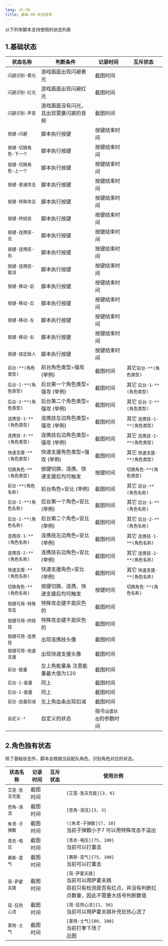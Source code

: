 ```yaml
---
lang: zh-CN
title: 基础-90-状态枚举
---
```


以下列举脚本支持使用的状态列表

## 1.基础状态

|状态名称|判断条件|记录时间|互斥状态|
|---|---|---|---|
|`闪避识别-黄光`|游戏画面出现闪避黄光|截图时间||
|`闪避识别-红光`|游戏画面出现闪避红光|截图时间||
|`闪避识别-声音`|游戏画面没有闪光，且出现需要闪避的音频|截图时间||
|`按键-闪避`|脚本执行按键|按键结束时间||
|`按键-切换角色-下一个`|脚本执行按键|按键结束时间||
|`按键-切换角色-上一个`|脚本执行按键|按键结束时间||
|`按键-普通攻击`|脚本执行按键|按键结束时间||
|`按键-特殊攻击`|脚本执行按键|按键结束时间||
|`按键-终结技`|脚本执行按键|按键结束时间||
|`按键-连携技-左`|脚本执行按键|按键结束时间||
|`按键-连携技-右`|脚本执行按键|按键结束时间||
|`按键-连携技-取消`|脚本执行按键|按键结束时间||
|`按键-移动-前`|脚本执行按键|按键结束时间|
|`按键-移动-后`|脚本执行按键|按键结束时间|
|`按键-移动-左`|脚本执行按键|按键结束时间|
|`按键-移动-右`|脚本执行按键|按键结束时间|
|`按键-锁定敌人`|脚本执行按键|按键结束时间|
|`前台-**(角色类型)`|前台角色类型=强攻 (举例)|截图时间|其它`前台-**(角色类型)`|
|`后台-1-**(角色类型)`|后台第一个角色类型=强攻 (举例)|截图时间|其它 `后台-1-**(角色类型)`|
|`后台-2-**(角色类型)`|后台第二个角色类型=强攻 (举例)|截图时间|其它 `后台-2-**(角色类型)`|
|`连携技-1-**(角色类型)`|连携技左边角色类型=强攻 (举例)|截图时间|其它 `连携技-1-**(角色类型)`|
|`连携技-2-**(角色类型)`|连携技右边角色类型=强攻 (举例)|截图时间|其它 `连携技-2-**(角色类型)`|
|`快速支援-**(角色类型)`|快速支援角色类型=强攻 (举例)|截图时间|其它 `快速支援-**(角色类型)`|
|`切换角色-**(角色类型)`|按键切换、连携、快速支援后均可触发|按键时间|`切换角色-**(角色类型)`|
|`前台-**(角色名称)`|前台角色=安比 (举例)|截图时间|其它 `前台-**(角色名称)`|
|`后台-1-**(角色名称)`|后台第一个角色=安比 (举例)|截图时间|其它 `后台-1-**(角色名称)`|
|`后台-2-**(角色名称)`|后台第二个角色=安比 (举例)|截图时间|其它 `后台-2-**(角色名称)`|
|`连携技-1-**(角色名称)`|连携技左边角色=安比 (举例)|截图时间|其它 `连携技-1-**(角色名称)`|
|`连携技-2-**(角色名称)`|连携技右边角色=安比 (举例)|截图时间|其它 `连携技-2-**(角色名称)`|
|`快速支援-**(角色名称)`|快速支援角色=安比 (举例)|截图时间|其它 `快速支援-**(角色名称)`|
|`切换角色-**(角色名称)`|按键切换、连携、快速支援后均可触发|按键时间|`切换角色-**(角色名称)`|
|`按键可用-特殊攻击`|特殊攻击键不是灰色的|截图时间||
|`按键可用-终结技`|特殊攻击键不是灰色的|截图时间||
|`按键可用-连携技`|出现连携技头像|截图时间||
|`按键可用-快速支援`|出现快速支援头像|截图时间||
|`前台-能量`|左上角能量条 注意能量最大值为120|截图时间||
|`后台-1-能量`|同上|截图时间||
|`后台-2-能量`|同上|截图时间||
|`前台-血量扣减`|左上角血条出现扣减|截图时间||
|`自定义-*`|自定义的状态|指令`设置状态`的参数时间||


## 2.角色独有状态

除了基础状态外，脚本会根据当前配队角色，识别角色对应的状态。

|状态名称|记录时间|互斥状态|使用示例|
|---|---|---|---|
|`艾莲-急冻充能`|截图时间| | `[艾莲-急冻充能]{3, 6}` |
|`苍角-涡流`|截图时间| | `[苍角-涡流]{3, 3}` |
|`朱鸢-子弹数`|截图时间| | `![朱鸢-子弹数]{7, 10}` <br> 当前子弹数小于7 可以用特殊攻击不溢出 |
|`青衣-电压`|截图时间| | `[青衣-电压]{75, 100}` <br> 当前可以打重击 |
|`赛斯-意气`|截图时间| | `[赛斯-意气]{75, 100}` <br> 当前可以打重击 |
|`简-萨霍夫跳`|截图时间| | `[简-萨霍夫跳]` <br> 当前可以用萨霍夫跳 <br/> 目前只有检测是否有红点，并没有判断红点数量，因此不需要大括号判断数值|
|`简-狂热心流`|截图时间| | `[简-狂热心流]{1, 50}` <br> 当前可以用萨霍夫跳补充狂热心流了|
|`莱特-士气`|截图时间| | `[莱特-士气]{80, 100}` <br> 当前打拳下场了<br/> [示例](../character_special/lighter.md) |
